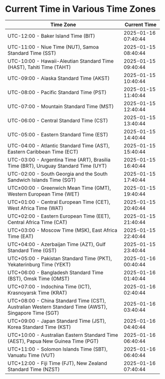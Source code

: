 # Current Time in Various Time Zones

| Time Zone | Current Time |
|-----------|--------------|
| UTC-12:00 - Baker Island Time (BIT) | 2025-01-16 07:40:44 |
| UTC-11:00 - Niue Time (NUT), Samoa Standard Time (SST) | 2025-01-15 08:40:44 |
| UTC-10:00 - Hawaii-Aleutian Standard Time (HAST), Tahiti Time (TAHT) | 2025-01-15 09:40:44 |
| UTC-09:00 - Alaska Standard Time (AKST) | 2025-01-15 10:40:44 |
| UTC-08:00 - Pacific Standard Time (PST) | 2025-01-15 11:40:44 |
| UTC-07:00 - Mountain Standard Time (MST) | 2025-01-15 12:40:44 |
| UTC-06:00 - Central Standard Time (CST) | 2025-01-15 13:40:44 |
| UTC-05:00 - Eastern Standard Time (EST) | 2025-01-15 14:40:44 |
| UTC-04:00 - Atlantic Standard Time (AST), Eastern Caribbean Time (ECT) | 2025-01-15 15:40:44 |
| UTC-03:00 - Argentina Time (ART), Brasília Time (BRT), Uruguay Standard Time (UYT) | 2025-01-15 16:40:44 |
| UTC-02:00 - South Georgia and the South Sandwich Islands Time (SGT) | 2025-01-15 17:40:44 |
| UTC±00:00 - Greenwich Mean Time (GMT), Western European Time (WET) | 2025-01-15 19:40:44 |
| UTC+01:00 - Central European Time (CET), West Africa Time (WAT) | 2025-01-15 20:40:44 |
| UTC+02:00 - Eastern European Time (EET), Central Africa Time (CAT) | 2025-01-15 21:40:44 |
| UTC+03:00 - Moscow Time (MSK), East Africa Time (EAT) | 2025-01-15 22:40:44 |
| UTC+04:00 - Azerbaijan Time (AZT), Gulf Standard Time (GST) | 2025-01-15 23:40:44 |
| UTC+05:00 - Pakistan Standard Time (PKT), Yekaterinburg Time (YEKT) | 2025-01-16 00:40:44 |
| UTC+06:00 - Bangladesh Standard Time (BST), Omsk Time (OMST) | 2025-01-16 01:40:44 |
| UTC+07:00 - Indochina Time (ICT), Krasnoyarsk Time (KRAT) | 2025-01-16 02:40:44 |
| UTC+08:00 - China Standard Time (CST), Australian Western Standard Time (AWST), Singapore Time (SGT) | 2025-01-16 03:40:44 |
| UTC+09:00 - Japan Standard Time (JST), Korea Standard Time (KST) | 2025-01-16 04:40:44 |
| UTC+10:00 - Australian Eastern Standard Time (AEST), Papua New Guinea Time (PGT) | 2025-01-16 06:40:44 |
| UTC+11:00 - Solomon Islands Time (SBT), Vanuatu Time (VUT) | 2025-01-16 06:40:44 |
| UTC+12:00 - Fiji Time (FJT), New Zealand Standard Time (NZST) | 2025-01-16 07:40:44 |
